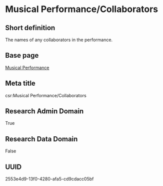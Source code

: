 # Musical Performance/Collaborators
## Short definition
The names of any collaborators in the performance.
## Base page
[Musical Performance](../../Objects/Musical%20Performance.md)
## Meta title
csr:Musical Performance/Collaborators
## Research Admin Domain
True
## Research Data Domain
False
## UUID
2553e4d9-13f0-4280-afa5-cd9cdacc05bf
